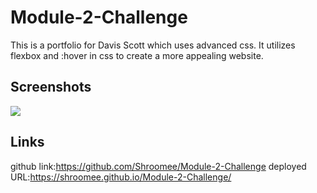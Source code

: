 # Module-2-Challenge
This is a portfolio for Davis Scott which uses advanced css. It utilizes flexbox and :hover in css to create a more appealing website.

## Screenshots

<img src="./assets/images/image(1).png">

## Links
github link:https://github.com/Shroomee/Module-2-Challenge
deployed URL:https://shroomee.github.io/Module-2-Challenge/